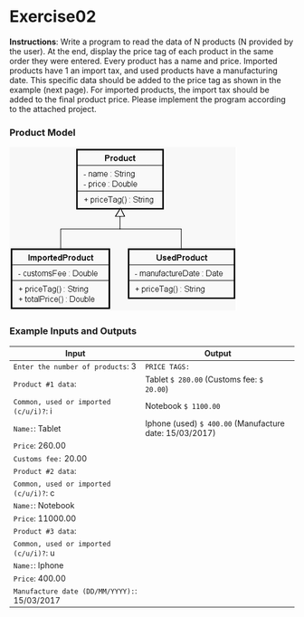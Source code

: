 # Exercise02

**Instructions**: Write a program to read the data of N products (N provided by the user). At the end, display the price tag of each product in the same order they were entered. Every product has a name and price. Imported products have 1  an import tax, and used products have a manufacturing date. This specific data should be added to the price tag as shown in the example (next page). For imported products, the import tax should be added to the final product price. Please implement the program according to the attached project.

### Product Model

![Product Model](https://github.com/souzafcharles/Complete-Java-Object-Oriented-Programming-and-Projects/blob/master/Session_K11_Inheritance_and_Polymorphism/Exercise02/product-model.png)

### Example Inputs and Outputs

| **Input**                                     | **Output**                                              |
|-----------------------------------------------|---------------------------------------------------------|
| `Enter the number of products`: 3             | `PRICE TAGS:`                                           |
| `Product #1 data`:                            | Tablet `$ 280.00` (Customs fee: `$ 20.00`)              |
| `Common, used or imported (c/u/i)?`: i        | Notebook `$ 1100.00`                                    |
| `Name:`: Tablet                               | Iphone (used) `$ 400.00` (Manufacture date: 15/03/2017) |
| `Price`:  260.00                              |                                                         |
| `Customs fee:` 20.00                          |                                                         |
| `Product #2 data`:                            |                                                         |
| `Common, used or imported (c/u/i)?`: c        |                                                         |
| `Name:`: Notebook                             |                                                         |
| `Price`:  11000.00                            |                                                         |
| `Product #3 data`:                            |                                                         |
| `Common, used or imported (c/u/i)?`: u        |                                                         |
| `Name:`: Iphone                               |                                                         |
| `Price`:  400.00                              |                                                         |
| `Manufacture date (DD/MM/YYYY):`:  15/03/2017 |                                                         |
